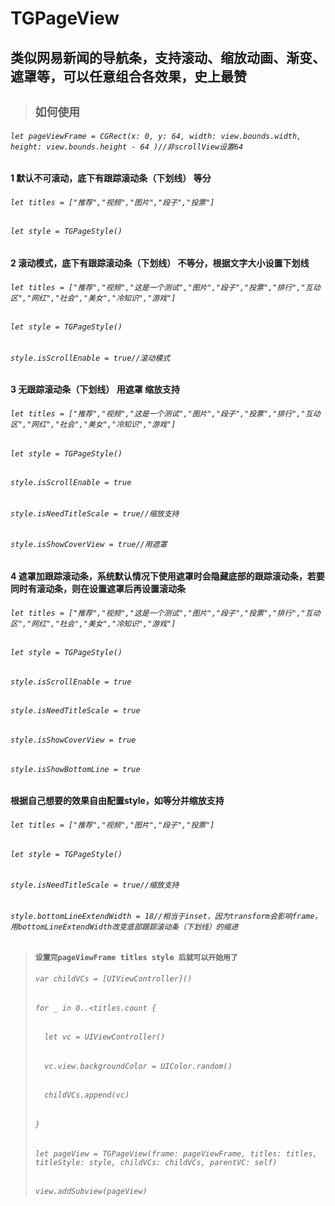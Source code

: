 # TGPageView
类似网易新闻的导航条，支持滚动、缩放动画、渐变、遮罩等，可以任意组合各效果，史上最赞
------------------------------------------------------------------------
> ## `如何使用`

###### `let pageViewFrame = CGRect(x: 0, y: 64, width: view.bounds.width, height: view.bounds.height - 64 )//非scrollView设置64`

#### 1 默认不可滚动，底下有跟踪滚动条（下划线） 等分
######  `let titles = ["推荐","视频","图片","段子","投票"]`
######  `let style = TGPageStyle()`

#### 2 滚动模式，底下有跟踪滚动条（下划线） 不等分，根据文字大小设置下划线
######  `let titles = ["推荐","视频","这是一个测试","图片","段子","投票","排行","互动区","网红","社会","美女","冷知识","游戏"]`
######  `let style = TGPageStyle()`
######  `style.isScrollEnable = true//滚动模式`

        
#### 3 无跟踪滚动条（下划线）  用遮罩  缩放支持
######  `let titles = ["推荐","视频","这是一个测试","图片","段子","投票","排行","互动区","网红","社会","美女","冷知识","游戏"]`
######  `let style = TGPageStyle()`
######  `style.isScrollEnable = true`
######  `style.isNeedTitleScale = true//缩放支持`
######  `style.isShowCoverView = true//用遮罩`

        
#### 4 遮罩加跟踪滚动条，系统默认情况下使用遮罩时会隐藏底部的跟踪滚动条，若要同时有滚动条，则在设置遮罩后再设置滚动条
######  `let titles = ["推荐","视频","这是一个测试","图片","段子","投票","排行","互动区","网红","社会","美女","冷知识","游戏"]`
######  `let style = TGPageStyle()`
######  `style.isScrollEnable = true`
######  `style.isNeedTitleScale = true`
######  `style.isShowCoverView = true` 
######  `style.isShowBottomLine = true`

        
#### 根据自己想要的效果自由配置style，如等分并缩放支持
######  `let titles = ["推荐","视频","图片","段子","投票"]`
######  `let style = TGPageStyle()`
######  `style.isNeedTitleScale = true//缩放支持`
######  `style.bottomLineExtendWidth = 18//相当于inset，因为transform会影响frame，用bottomLineExtendWidth改变底部跟踪滚动条（下划线）的缩进`


> #### `设置完pageViewFrame titles style 后就可以开始用了`
> ######  `var childVCs = [UIViewController]()`
> ######  `for _ in 0..<titles.count {`
> ######  `  let vc = UIViewController()`
> ######  `  vc.view.backgroundColor = UIColor.random()`
> ######  `  childVCs.append(vc)`
> ######  `}`
> ######  `let pageView = TGPageView(frame: pageViewFrame, titles: titles, titleStyle: style, childVCs: childVCs, parentVC: self)`
> ######  `view.addSubview(pageView)`

